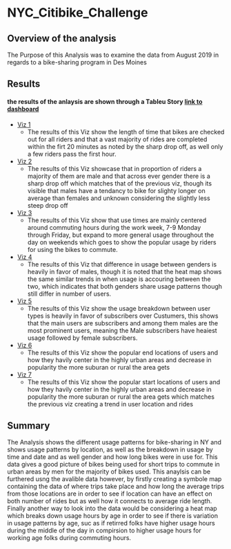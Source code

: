 # NYC_Citibike_Challenge
## Overview of the analysis
The Purpose of this Analysis was to examine the data from August 2019 in regards to a bike-sharing program in Des Moines
## Results 
#### the results of the anlaysis are shown through a Tableu Story [link to dashboard](https://public.tableau.com/app/profile/mark.hausman/viz/NYC_Citibike_Challenge_16778298790380/Story1 "link to dashboard")
- [Viz 1](Images/Viz1.png)
  - The results of this Viz show the length of time that bikes are checked out for all riders and that a vast majority of rides are completed within the firt 20 minutes as noted by the sharp drop off, as well only a few riders pass the first hour.
- [Viz 2](Images/Viz2.png)
  - The results of this Viz showcase that in proportion of riders a majority of them are male and that across ever gender there is a sharp drop off which matches that of the previous viz, though its visible that males have a tendancy to bike for slighty longer on average than females and unknown considering the slightly less steep drop off
- [Viz 3](Images/Viz3.png)
  - The results of this Viz show that use times are mainly centered around commuting hours during the work week, 7-9 Monday through Friday, but expand to more general usage throughout the day on weekends which goes to show the popular usage by riders for using the bikes to commute.
- [Viz 4](Images/Viz4.png)
  - The results of this Viz that difference in usage between genders is heavily in favor of males, though it is noted that the heat map shows the same similar trends in when usage is accouring between the two, which indicates that both genders share usage patterns though still differ in number of users.
- [Viz 5](Images/Viz5.png)
  - The results of this Viz show the usage breakdown between user types is heavily in favor of subscribers over Custumers, this shows that the main users are subscribers and among them males are the most prominent users, meaning the Male subscribers have heaiest usage followed by female subscribers.
- [Viz 6](Images/Viz6.png)
  - The results of this Viz show the popular end locations of users and how they havily center in the highly urban areas and decrease in popularity the more suburan or rural the area gets 
- [Viz 7](Images/Viz7.png)
  - The results of this Viz show the popular start locations of users and how they havily center in the highly urban areas and decrease in popularity the more suburan or rural the area gets which matches the previous viz creating a trend in user location and rides 
## Summary 
The Analysis shows the different usage patterns for bike-sharing in NY and shows usage patterns by location, as well as the breakdown in usage by time and date and as well gender and how long bikes were in use for. This data gives a good picture of bikes being used for short trips to commute in urban areas by men for the majority of bikes used. This anaylsis can be furthered usng the avalible data however, by firstly creating a symbole map containing the data of where trips take place and how long the average trips from those locations are in order to see if location can have an effect on both number of rides but as well how it connects to average ride length. Finally another way to look into the data would be considering a heat map which breaks down usage hours by age in order to see if there is variation in usage patterns by age, suc as if retirred folks have higher usage hours during the middle of the day in compirsion to higher usage hours for working age folks during commuting hours.
